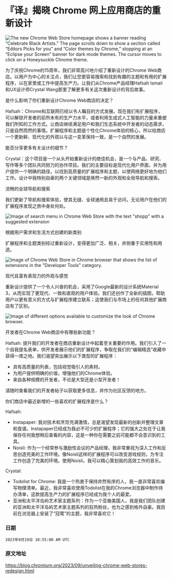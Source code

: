 # 『译』揭晓 Chrome 网上应用商店的重新设计

![The new Chrome Web Store homepage shows a banner reading “Celebrate Black Artists.” The page scrolls down to show a section called “Editors Picks for you” and “Color themes by Chrome,” stopping at an “Eclipse your Screen” banner for dark mode themes. The cursor moves to click on a Honeysuckle Chrome theme.](https://blogger.googleusercontent.com/img/b/R29vZ2xl/AVvXsEg60tJtdXu_3-dSau-1mnXM-w2IXnDvVn68UCGahSCAC6sF-S1XlOyIjhhZ3VUeTiVHQeo4XZicBrB8jnF7WuJTHUyEJyhHk3sji5YmGuTgzerSvVWqEvIUTjrmQ6C2ob3CY3nijW4UN9ZATpMqO2VZS-lmDHXw_3e6z4OwbGe68Wd6W_5-KPPoOTLG09un/s16000/Hero%20Image.png)

为了庆祝Chrome的15周年，我们非常高兴地介绍了重新设计的Chrome Web商店。以用户为中心的关注点，我们让您更容易搜索和找到有趣的主题和有用的扩展程序，以在家里或工作中提高生产力。让我们从Chrome产品经理Hafsah Ismail和UX设计师Crystal Wang那里了解更多有关这次重新设计的背后故事。

是什么影响了你们重新设计Chrome Web商店的决定？

Hafsah：Chrome和互联网已经以令人瞩目的方式发展。现在我们有扩展程序，可以解锁开发者的前所未有的生产力水平，或者利用生成式人工智能的力量来重塑我们所知的工作方式。让商店继续满足用户和我们生态系统中开发者的动态需求，只是自然而然的事情。扩展程序和主题是个性化Chrome体验的核心，所以给商店一个更新鲜、现代化的外观以与这一变革保持一致，是一个自然的发展。

能否分享更多有关设计的细节？

Crystal：这个项目是一个从头开始重新设计的绝佳机会，是一个与产品、研究、写作等多个团队共同努力的协作项目。我们的主要目标是现代化用户界面，并为用户提供一个明确的路径，以找到高质量的扩展程序和主题，以使网络更好地为他们工作。设计中我特别自豪的两个关键领域是焕然一新的外观和全局导航和搜索。

流畅的全球导航和搜索

我们更新了导航和搜索体验，使其无缝、全球通用且易于访问，无论用户在他们的扩展程序发现之旅中身处何处。

![Image of search menu in Chrome Web Store with the text "shopp" with a suggested extension](https://blogger.googleusercontent.com/img/b/R29vZ2xl/AVvXsEjQM1IVLx9G_7gvASJdMUWntItsLUKumMrrxVcmjIlI_K1p8ZULtHYtFnd4Lrbsc5FsFQbITDeKMb2n_Mnbzcr1cXkzr6wCV_tnQ6BNJs6xY9ZaIJRTYVJ922Nq1AzG8NoYYU85fAHwd5fiSfJ9LcBRcrOo2XPCsEN9PJIb1srx7_EuHR_HB70M5-j9GBNf/s16000/Search%20Suggest%20Image.png)

根据用户需求和生活方式创建的新类别

扩展程序和主题类别经过重新设计，变得更加广泛、相关，并侧重于实用性和用途。

![Image of Chrome Web Store in Chrome browser that shows the list of extensions in the "Developer Tools" category.](https://blogger.googleusercontent.com/img/b/R29vZ2xl/AVvXsEihyCx5Nx6XioKhmVgGoeiHRu2EOSfgbPURwnuoJ9z7Ba1wyoS0wXbW8AZ05PxfbdzFwTHkMSkxokk9FyMG3BCqOVXL8F1cWS74SSyxHjlZw9_tyDz4k24SgOQmzFz5K4dK7-Sy-eQVGu-T-H0m9tiY8ccwKecwuLe49KRfGgig7U6KsztjFnQZmCIoIZfN/s16000/Developer%20Tools%20Image.png)

现代且富有表现力的外观与感觉

重新设计提供了一个令人兴奋的机会，采用了Google最新的设计系统Material 3，从而实现了更现代、一致和直观的用户体验。我们还创作了全新的插图，帮助用户以更有意义的方式与扩展程序建立联系；这使我们与市场上的任何其他扩展商店有了区别。

![Image of different options available to customize the look of Chrome browser.](https://blogger.googleusercontent.com/img/b/R29vZ2xl/AVvXsEidza1W5CQAUvR6c2MzdsZytObA-Okh7L71d_jz7HpHt1pgPpgWbOnkczw59v6J1Adfz9yXaMevL39Gw_JmProHOab5ckQGszxlSAERBapxrYM53PlQzDs5NhLQmACLpysaAKCzQfc-9tZcyIfvV2sgz9zQXjZ1KnhJbtiAsueRrTYDCReRcjn7bCbV1jld/s16000/Banners%20Image.png)

开发者在Chrome Web商店中有哪些新功能？

Hafsah: 提升我们的开发者在商店重新设计中起着至关重要的作用。我们引入了一个自我提名表单，供开发者展示他们的扩展程序，争取在我们的“编辑精选”收藏中获得一席之地。我们渴望突出展示以下类型的扩展程序：

- 具有高质量的列表，包括视觉吸引人的素材。
- 为用户提供明确的价值，增强他们的Chrome体验。
- 来自各种规模的开发者，不论是大型还是小型开发者！

请随时查看我们的开发者帖子以获取更多信息，并作为社区反馈的地方。

你们商店中最近新增的一些喜欢的扩展程序是什么？

Hafsah:

- Instapaper: 我对技术和烹饪充满激情，总是渴望发现最新的创新并整理文章和食谱。Instapaper已经成为我必不可少的扩展程序；它的强大之处在于让我保存任何我想稍后查看的内容，这是一种你在需要之前可能都不会意识到的工具。
- Noisli: 作为一个经常参与激励性会议的产品经理，我非常重视为深入工作和反思创造完美的工作环境。像Noisli这样的扩展程序可以改变游戏规则，为专注工作创造了完美的环境。使用Noisli，我可以精心策划我的高效工作的音乐。

Crystal:

- Todolist for Chrome: 我是一个热衷于保持井然有序的人，我一直非常喜欢编写物理清单。最近，我非常喜欢使用Todolist在我的Chrome浏览器中制作待办清单，这款提高生产力的扩展程序已经成为我个人的最爱。
- 亚洲和太平洋岛屿艺术家主题系列：作为一个亚裔美国人，我是我们团队创建的亚洲和太平洋岛屿艺术家主题系列的狂热粉丝，也为之感到格外自豪。我目前在浏览器上安装了“冠鹭”的主题，我非常喜欢它！

### 日期
    2023年9月19日 10:55:00 AM UTC
### 原文地址

https://blog.chromium.org/2023/09/unveiling-chrome-web-stores-redesign.html
